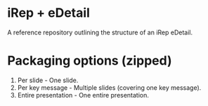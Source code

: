 # iRep + eDetail
A reference repository outlining the structure of an iRep eDetail.

# Packaging options (zipped)
1. Per slide - One slide.
2. Per key message - Multiple slides (covering one key message).
3. Entire presentation - One entire presentation.
